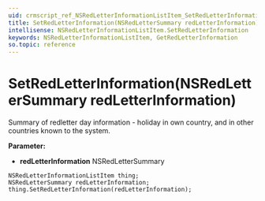 ```yaml
---
uid: crmscript_ref_NSRedLetterInformationListItem_SetRedLetterInformation
title: SetRedLetterInformation(NSRedLetterSummary redLetterInformation)
intellisense: NSRedLetterInformationListItem.SetRedLetterInformation
keywords: NSRedLetterInformationListItem, GetRedLetterInformation
so.topic: reference
---
```


# SetRedLetterInformation(NSRedLetterSummary redLetterInformation)

Summary of redletter day information - holiday in own country, and in other countries known to the system.

**Parameter:** 
 - **redLetterInformation** NSRedLetterSummary

```crmscript
NSRedLetterInformationListItem thing;
NSRedLetterSummary redLetterInformation;
thing.SetRedLetterInformation(redLetterInformation);
```


